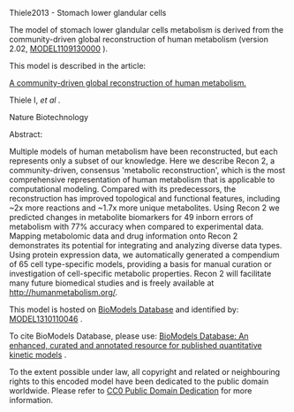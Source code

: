 

Thiele2013 - Stomach lower glandular cells

The model of stomach lower glandular cells metabolism is derived from the
community-driven global reconstruction of human metabolism (version 2.02,
[MODEL1109130000](http://identifiers.org/biomodels.db/MODEL1109130000) ).

This model is described in the article:

[A community-driven global reconstruction of human
metabolism.](http://identifiers.org/doi/10.1038/nbt.2488)

Thiele I, _et al_ .

Nature Biotechnology

Abstract:

Multiple models of human metabolism have been reconstructed, but each
represents only a subset of our knowledge. Here we describe Recon 2, a
community-driven, consensus 'metabolic reconstruction', which is the most
comprehensive representation of human metabolism that is applicable to
computational modeling. Compared with its predecessors, the reconstruction has
improved topological and functional features, including ~2x more reactions and
~1.7x more unique metabolites. Using Recon 2 we predicted changes in
metabolite biomarkers for 49 inborn errors of metabolism with 77% accuracy
when compared to experimental data. Mapping metabolomic data and drug
information onto Recon 2 demonstrates its potential for integrating and
analyzing diverse data types. Using protein expression data, we automatically
generated a compendium of 65 cell type-specific models, providing a basis for
manual curation or investigation of cell-specific metabolic properties. Recon
2 will facilitate many future biomedical studies and is freely available at
http://humanmetabolism.org/.

This model is hosted on [BioModels Database](http://www.ebi.ac.uk/biomodels/)
and identified by:
[MODEL1310110046](http://identifiers.org/biomodels.db/MODEL1310110046) .

To cite BioModels Database, please use: [BioModels Database: An enhanced,
curated and annotated resource for published quantitative kinetic
models](http://identifiers.org/pubmed/20587024) .

To the extent possible under law, all copyright and related or neighbouring
rights to this encoded model have been dedicated to the public domain
worldwide. Please refer to [CC0 Public Domain
Dedication](http://creativecommons.org/publicdomain/zero/1.0/) for more
information.

